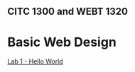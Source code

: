 ## CITC 1300 and WEBT 1320
<h1>Basic Web Design</h1>

<a href="lab 1/index.html" target="_blank">Lab 1 - Hello World</a>
